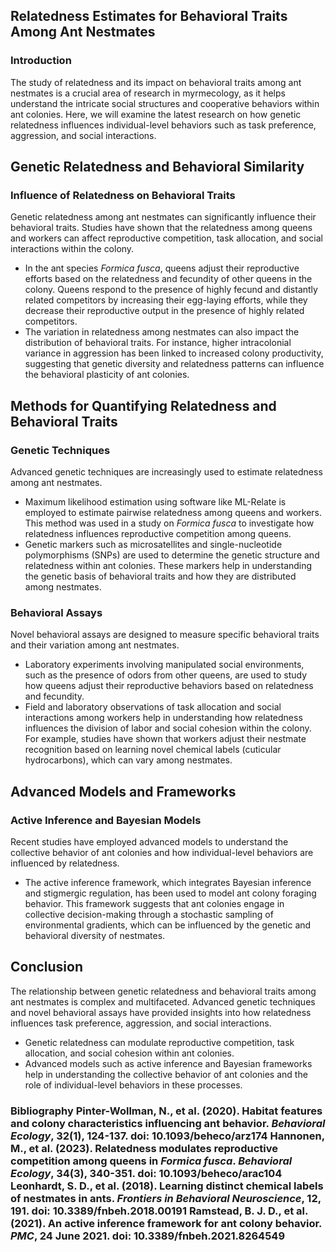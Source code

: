 ## Relatedness Estimates for Behavioral Traits Among Ant Nestmates

### Introduction

The study of relatedness and its impact on behavioral traits among ant nestmates is a crucial area of research in myrmecology, as it helps understand the intricate social structures and cooperative behaviors within ant colonies. Here, we will examine the latest research on how genetic relatedness influences individual-level behaviors such as task preference, aggression, and social interactions.

## Genetic Relatedness and Behavioral Similarity

### Influence of Relatedness on Behavioral Traits

Genetic relatedness among ant nestmates can significantly influence their behavioral traits. Studies have shown that the relatedness among queens and workers can affect reproductive competition, task allocation, and social interactions within the colony.

- In the ant species *Formica fusca*, queens adjust their reproductive efforts based on the relatedness and fecundity of other queens in the colony. Queens respond to the presence of highly fecund and distantly related competitors by increasing their egg-laying efforts, while they decrease their reproductive output in the presence of highly related competitors.
- The variation in relatedness among nestmates can also impact the distribution of behavioral traits. For instance, higher intracolonial variance in aggression has been linked to increased colony productivity, suggesting that genetic diversity and relatedness patterns can influence the behavioral plasticity of ant colonies.

## Methods for Quantifying Relatedness and Behavioral Traits

### Genetic Techniques

Advanced genetic techniques are increasingly used to estimate relatedness among ant nestmates.

- Maximum likelihood estimation using software like ML-Relate is employed to estimate pairwise relatedness among queens and workers. This method was used in a study on *Formica fusca* to investigate how relatedness influences reproductive competition among queens.
- Genetic markers such as microsatellites and single-nucleotide polymorphisms (SNPs) are used to determine the genetic structure and relatedness within ant colonies. These markers help in understanding the genetic basis of behavioral traits and how they are distributed among nestmates.

### Behavioral Assays

Novel behavioral assays are designed to measure specific behavioral traits and their variation among ant nestmates.

- Laboratory experiments involving manipulated social environments, such as the presence of odors from other queens, are used to study how queens adjust their reproductive behaviors based on relatedness and fecundity.
- Field and laboratory observations of task allocation and social interactions among workers help in understanding how relatedness influences the division of labor and social cohesion within the colony. For example, studies have shown that workers adjust their nestmate recognition based on learning novel chemical labels (cuticular hydrocarbons), which can vary among nestmates.

## Advanced Models and Frameworks

### Active Inference and Bayesian Models

Recent studies have employed advanced models to understand the collective behavior of ant colonies and how individual-level behaviors are influenced by relatedness.

- The active inference framework, which integrates Bayesian inference and stigmergic regulation, has been used to model ant colony foraging behavior. This framework suggests that ant colonies engage in collective decision-making through a stochastic sampling of environmental gradients, which can be influenced by the genetic and behavioral diversity of nestmates.

## Conclusion

The relationship between genetic relatedness and behavioral traits among ant nestmates is complex and multifaceted. Advanced genetic techniques and novel behavioral assays have provided insights into how relatedness influences task preference, aggression, and social interactions.

- Genetic relatedness can modulate reproductive competition, task allocation, and social cohesion within ant colonies.
- Advanced models such as active inference and Bayesian frameworks help in understanding the collective behavior of ant colonies and the role of individual-level behaviors in these processes.

### Bibliography **Pinter-Wollman, N., et al.** (2020). Habitat features and colony characteristics influencing ant behavior. *Behavioral Ecology*, 32(1), 124-137. doi: 10.1093/beheco/arz174 **Hannonen, M., et al.** (2023). Relatedness modulates reproductive competition among queens in *Formica fusca*. *Behavioral Ecology*, 34(3), 340-351. doi: 10.1093/beheco/arac104 **Leonhardt, S. D., et al.** (2018). Learning distinct chemical labels of nestmates in ants. *Frontiers in Behavioral Neuroscience*, 12, 191. doi: 10.3389/fnbeh.2018.00191 **Ramstead, B. J. D., et al.** (2021). An active inference framework for ant colony behavior. *PMC*, 24 June 2021. doi: 10.3389/fnbeh.2021.8264549